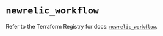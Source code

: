 # `newrelic_workflow`

Refer to the Terraform Registry for docs: [`newrelic_workflow`](https://registry.terraform.io/providers/newrelic/newrelic/3.70.4/docs/resources/workflow).
